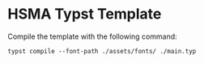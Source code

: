 # HSMA Typst Template

Compile the template with the following command:

```
typst compile --font-path ./assets/fonts/ ./main.typ
```
